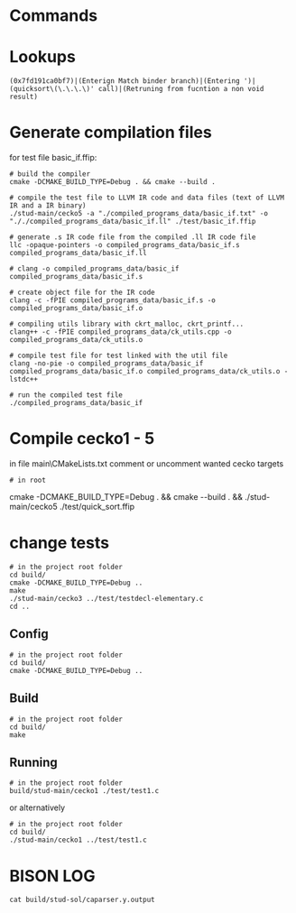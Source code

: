 # Commands

# Lookups

`(0x7fd191ca0bf7)|(Enterign Match binder branch)|(Entering ')|(quicksort\(\.\.\.\)' call)|(Retruning from fucntion a non void result)`

# Generate compilation files

for test file basic_if.ffip:

```
# build the compiler
cmake -DCMAKE_BUILD_TYPE=Debug . && cmake --build .

# compile the test file to LLVM IR code and data files (text of LLVM IR and a IR binary)
./stud-main/cecko5 -a "./compiled_programs_data/basic_if.txt" -o "././compiled_programs_data/basic_if.ll" ./test/basic_if.ffip

# generate .s IR code file from the compiled .ll IR code file
llc -opaque-pointers -o compiled_programs_data/basic_if.s compiled_programs_data/basic_if.ll

# clang -o compiled_programs_data/basic_if compiled_programs_data/basic_if.s

# create object file for the IR code
clang -c -fPIE compiled_programs_data/basic_if.s -o compiled_programs_data/basic_if.o

# compiling utils library with ckrt_malloc, ckrt_printf...
clang++ -c -fPIE compiled_programs_data/ck_utils.cpp -o compiled_programs_data/ck_utils.o

# compile test file for test linked with the util file
clang -no-pie -o compiled_programs_data/basic_if compiled_programs_data/basic_if.o compiled_programs_data/ck_utils.o -lstdc++

# run the compiled test file
./compiled_programs_data/basic_if
```

# Compile cecko1 - 5

in file main\CMakeLists.txt comment or uncomment wanted cecko targets

```
# in root

```

cmake -DCMAKE_BUILD_TYPE=Debug . && cmake --build . && ./stud-main/cecko5 ./test/quick_sort.ffip

# change tests

```
# in the project root folder
cd build/
cmake -DCMAKE_BUILD_TYPE=Debug ..
make
./stud-main/cecko3 ../test/testdecl-elementary.c
cd ..
```

## Config

```
# in the project root folder
cd build/
cmake -DCMAKE_BUILD_TYPE=Debug ..
```

## Build

```
# in the project root folder
cd build/
make
```

## Running

```
# in the project root folder
build/stud-main/cecko1 ./test/test1.c
```

or alternatively

```
# in the project root folder
cd build/
./stud-main/cecko1 ../test/test1.c
```

# BISON LOG

```bison log
cat build/stud-sol/caparser.y.output
```
